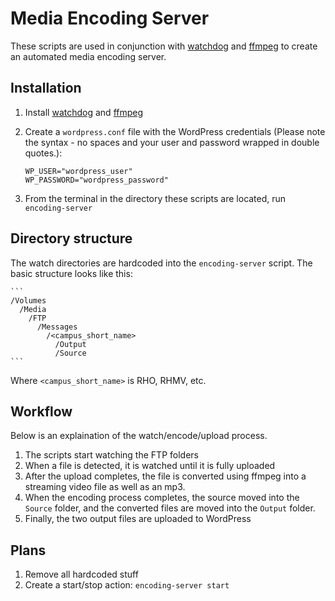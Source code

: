 # Media Encoding Server

These scripts are used in conjunction with [watchdog][1] and [ffmpeg][2] to
create an automated media encoding server.

## Installation

1. Install [watchdog][1] and [ffmpeg][2]

2. Create a `wordpress.conf` file with the WordPress credentials (Please note the syntax -
   no spaces and your user and password wrapped in double quotes.):

    ```
    WP_USER="wordpress_user"
    WP_PASSWORD="wordpress_password"
    ```

3. From the terminal in the directory these scripts are located, run `encoding-server`

## Directory structure

The watch directories are hardcoded into the `encoding-server` script. The basic structure
looks like this:

    ```
    /Volumes
      /Media
        /FTP
          /Messages
            /<campus_short_name>
              /Output
              /Source
    ```

Where `<campus_short_name>` is RHO, RHMV, etc. 

## Workflow

Below is an explaination of the watch/encode/upload process.

1. The scripts start watching the FTP folders
2. When a file is detected, it is watched until it is fully uploaded
3. After the upload completes, the file is converted using ffmpeg into a
   streaming video file as well as an mp3.
4. When the encoding process completes, the source moved 
   into the `Source` folder, and the converted files are moved into the
   `Output` folder.
5. Finally, the two output files are uploaded to WordPress

## Plans

1. Remove all hardcoded stuff
2. Create a start/stop action: `encoding-server start`

[1]: https://github.com/gorakhargosh/watchdog
[2]: http://ffmpeg.org/
